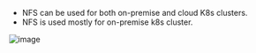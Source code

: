 - NFS can be used for both on-premise and cloud K8s clusters.
- NFS is used mostly for on-premise k8s cluster.

![image](https://github.com/user-attachments/assets/ec91148d-183e-4c5d-af66-5810e42e52b2)
